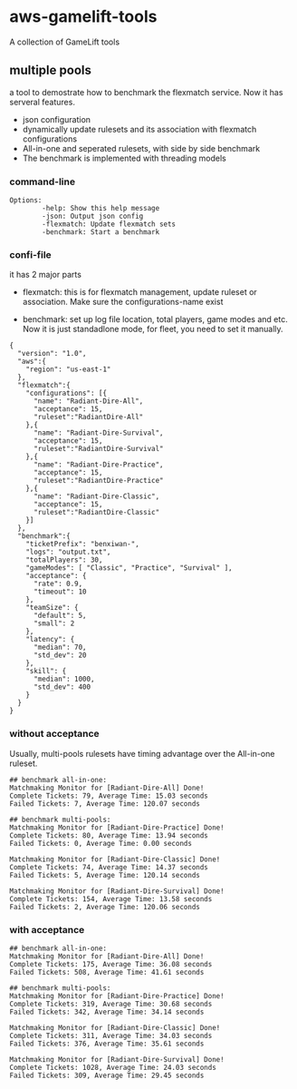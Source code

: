 # aws-gamelift-tools
A collection of GameLift tools

## multiple pools

a tool to demostrate how to benchmark the flexmatch service. Now it has serveral features.

+ json configuration
+ dynamically update rulesets and its association with flexmatch configurations
+ All-in-one and seperated rulesets, with side by side benchmark
+ The benchmark is implemented with threading models

### command-line
```
Options:
        -help: Show this help message
        -json: Output json config
        -flexmatch: Update flexmatch sets
        -benchmark: Start a benchmark
```

### confi-file

it has 2 major parts

+ flexmatch: this is for flexmatch management, update ruleset or association. Make sure the configurations-name exist

+ benchmark: set up log file location, total players, game modes and etc. Now it is just standadlone mode, for fleet, you need to set it manually.

```
{
  "version": "1.0",
  "aws":{
    "region": "us-east-1"
  },
  "flexmatch":{
    "configurations": [{
      "name": "Radiant-Dire-All",
      "acceptance": 15,
      "ruleset":"RadiantDire-All"
    },{
      "name": "Radiant-Dire-Survival",
      "acceptance": 15,
      "ruleset":"RadiantDire-Survival"
    },{
      "name": "Radiant-Dire-Practice",
      "acceptance": 15,
      "ruleset":"RadiantDire-Practice"
    },{
      "name": "Radiant-Dire-Classic",
      "acceptance": 15,
      "ruleset":"RadiantDire-Classic"
    }]
  },
  "benchmark":{
    "ticketPrefix": "benxiwan-",
    "logs": "output.txt",
    "totalPlayers": 30,
    "gameModes": [ "Classic", "Practice", "Survival" ],
    "acceptance": {
      "rate": 0.9,
      "timeout": 10
    },
    "teamSize": {
      "default": 5,
      "small": 2
    },
    "latency": {
      "median": 70,
      "std_dev": 20
    },
    "skill": {
      "median": 1000,
      "std_dev": 400
    }
  }
}
```

### without acceptance
Usually, multi-pools rulesets have timing advantage over the All-in-one ruleset.

```
## benchmark all-in-one:
Matchmaking Monitor for [Radiant-Dire-All] Done!
Complete Tickets: 79, Average Time: 15.03 seconds
Failed Tickets: 7, Average Time: 120.07 seconds

## benchmark multi-pools:
Matchmaking Monitor for [Radiant-Dire-Practice] Done!
Complete Tickets: 80, Average Time: 13.94 seconds
Failed Tickets: 0, Average Time: 0.00 seconds

Matchmaking Monitor for [Radiant-Dire-Classic] Done!
Complete Tickets: 74, Average Time: 14.37 seconds
Failed Tickets: 5, Average Time: 120.14 seconds

Matchmaking Monitor for [Radiant-Dire-Survival] Done!
Complete Tickets: 154, Average Time: 13.58 seconds
Failed Tickets: 2, Average Time: 120.06 seconds

```
### with acceptance

```
## benchmark all-in-one:
Matchmaking Monitor for [Radiant-Dire-All] Done!
Complete Tickets: 175, Average Time: 36.08 seconds
Failed Tickets: 508, Average Time: 41.61 seconds

## benchmark multi-pools:
Matchmaking Monitor for [Radiant-Dire-Practice] Done!
Complete Tickets: 319, Average Time: 30.68 seconds
Failed Tickets: 342, Average Time: 34.14 seconds

Matchmaking Monitor for [Radiant-Dire-Classic] Done!
Complete Tickets: 311, Average Time: 34.03 seconds
Failed Tickets: 376, Average Time: 35.61 seconds

Matchmaking Monitor for [Radiant-Dire-Survival] Done!
Complete Tickets: 1028, Average Time: 24.03 seconds
Failed Tickets: 309, Average Time: 29.45 seconds

```